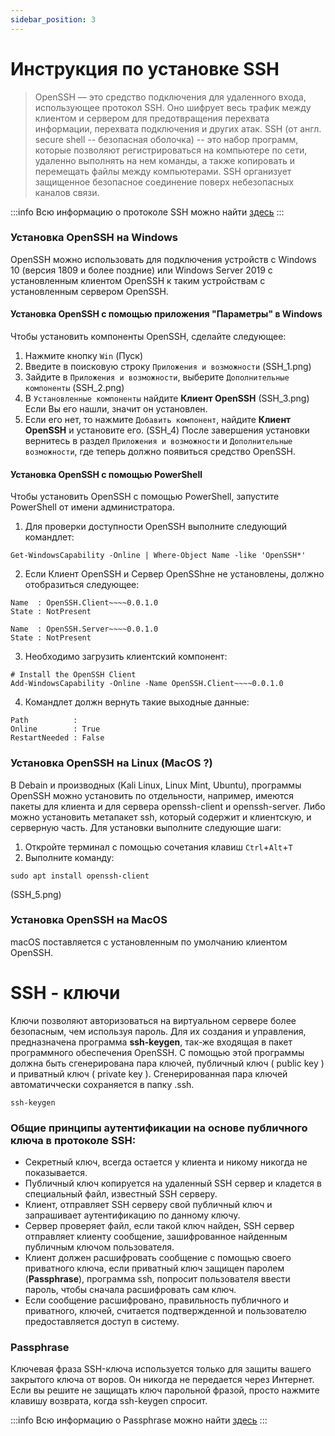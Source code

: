 ```yaml
---
sidebar_position: 3
---
```


# Инструкция по установке SSH
 > OpenSSH — это средство подключения для удаленного входа, использующее протокол SSH. Оно шифрует весь трафик между клиентом и сервером для предотвращения перехвата информации, перехвата подключения и других атак.
 SSH (от англ. secure shell -- безопасная оболочка)  -- это набор программ, которые позволяют регистрироваться на компьютере по сети, удаленно выполнять на нем команды, а также копировать и перемещать файлы между компьютерами. SSH организует защищенное безопасное соединение поверх небезопасных каналов связи.

:::info
Всю информацию о протоколе SSH можно найти [здесь](http://xgu.ru/wiki/SSH)
:::

### Установка OpenSSH на Windows
OpenSSH можно использовать для подключения устройств с Windows 10 (версия 1809 и более поздние) или Windows Server 2019 с установленным клиентом OpenSSH к таким устройствам с установленным сервером OpenSSH.
#### Установка OpenSSH с помощью приложения "Параметры" в Windows
Чтобы установить компоненты OpenSSH, сделайте следующее:

1. Нажмите кнопку `Win` (Пуск) 
2. Bведите в поисковую строку `Приложения и возможности`
(SSH_1.png)
3. Зайдите в `Приложения и возможности`, выберите  `Дополнительные компоненты`
(SSH_2.png)
4. В `Установленные компоненты` найдите **Клиент OpenSSH**
(SSH_3.png)
Если Вы его нашли, значит он установлен.
5. Если его нет, то нажмите `Добавить компонент`, найдите **Клиент OpenSSH** и установите его.
(SSH_4)
После завершения установки вернитесь в раздел `Приложения и возможности` и `Дополнительные возможности`, где теперь должно появиться средство OpenSSH.

#### Установка OpenSSH с помощью PowerShell
Чтобы установить OpenSSH с помощью PowerShell, запустите PowerShell от имени администратора. 
1. Для проверки доступности OpenSSH выполните следующий командлет:
```
Get-WindowsCapability -Online | Where-Object Name -like 'OpenSSH*'
```
2. Если Клиент OpenSSH и Сервер OpenSShне не установлены, должно отобразиться следующее:
```
Name  : OpenSSH.Client~~~~0.0.1.0
State : NotPresent

Name  : OpenSSH.Server~~~~0.0.1.0
State : NotPresent
```
3. Необходимо загрузить клиентский компонент:
```
# Install the OpenSSH Client
Add-WindowsCapability -Online -Name OpenSSH.Client~~~~0.0.1.0
```
4. Командлет должн вернуть такие выходные данные:
```
Path          :
Online        : True
RestartNeeded : False
```


### Установка OpenSSH на Linux (MacOS ?)
В Debain и производных (Kali Linux, Linux Mint, Ubuntu), программы OpenSSH можно установить по отдельности, например, имеются пакеты для клиента и для сервера openssh-client и openssh-server. Либо можно установить метапакет ssh, который содержит и клиентскую, и серверную часть. Для установки выполните следующие шаги:
1. Откройте терминал с помощью сочетания клавиш `Ctrl`+`Alt`+`T`
2. Выполните команду:
```
sudo apt install openssh-client
```
(SSH_5.png)


### Установка OpenSSH на MacOS 
macOS поставляется с установленным по умолчанию клиентом OpenSSH.


# SSH - ключи 
Ключи позволяют авторизоваться на виртуальном сервере более безопасным, чем используя пароль. Для их создания и управления, предназначена программа **ssh-keygen**, так-же входящая в пакет программного обеспечения OpenSSH. С помощью этой программы должна быть сгенерирована пара ключей, публичный ключ ( public key ) и приватный ключ ( private key ). Сгенерированная пара ключей автоматиччески сохраняется в папку .ssh. 
```
ssh-keygen
```

### Общие принципы аутентификации на основе публичного ключа в протоколе SSH:
- Секретный ключ, всегда остается у клиента и никому никогда не показывается.
- Публичный ключ копируется на удаленный SSH сервер и кладется в специальный файл, известный SSH серверу. 
- Клиент, отправляет SSH серверу свой публичный ключ и запрашивает аутентификацию по данному ключу.
- Сервер проверяет файл, если такой ключ найден, SSH сервер отправляет клиенту сообщение, зашифрованное найденным публичным ключом пользователя.
- Клиент должен расшифровать сообщение с помощью своего приватного ключа, если приватный ключ защищен паролем (**Passphrase**), программа ssh, попросит пользователя ввести пароль, чтобы сначала расшифровать сам ключ.
- Если сообщение расшифровано, правильность публичного и приватного, ключей, считается подтвержденной и пользователю предоставляется доступ в систему.

### Passphrase
Ключевая фраза SSH-ключа используется только для защиты вашего закрытого ключа от воров. Он никогда не передается через Интернет. Если вы решите не защищать ключ парольной фразой, просто нажмите клавишу возврата, когда ssh-keygen спросит.

:::info
Всю информацию о Passphrase можно найти [здесь](https://help.ubuntu.com/community/SSH/OpenSSH/Keys)
:::

